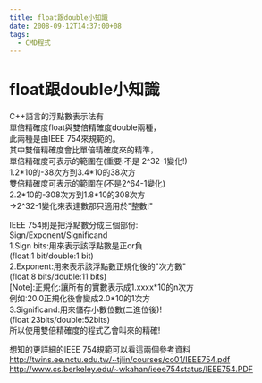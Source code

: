 ```yaml
---
title: float跟double小知識
date: 2008-09-12T14:37:00+08
tags:
  - CMD程式
---
```

# float跟double小知識

C++語言的浮點數表示法有  
單倍精確度float與雙倍精確度double兩種，  
此兩種是由IEEE 754來規範的。  
其中雙倍精確度會比單倍精確度來的精準，  
單倍精確度可表示的範圍在(重要:不是 2^32-1變化!)  
1.2\*10的-38次方到3.4\*10的38次方  
雙倍精確度可表示的範圍在(不是2^64-1變化)  
2.2\*10的-308次方到1.8\*10的308次方  
\->2^32-1變化來表達數那只適用於"整數!"  
  
IEEE 754則是把浮點數分成三個部份:  
Sign/Exponent/Significand  
1.Sign bits:用來表示該浮點數是正or負  
(float:1 bit/double:1 bit)  
2.Exponent:用來表示該浮點數正規化後的"次方數"  
(float:8 bits/double:11 bits)  
\[Note\]:正規化:讓所有的實數表示成1.xxxx\*10的n次方  
例如:20.0正規化後會變成2.0\*10的1次方  
3.Significand:用來儲存小數位數(二進位後)!  
(float:23bits/double:52bits)  
所以使用雙倍精確度的程式乙會叫來的精確!   
  
想知的更詳細的IEEE 754規範可以看這兩個參考資料  
<http://twins.ee.nctu.edu.tw/~tjlin/courses/co01/IEEE754.pdf>  
<http://www.cs.berkeley.edu/~wkahan/ieee754status/IEEE754.PDF>
